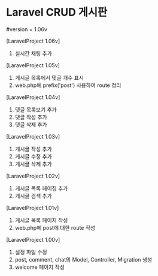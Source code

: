 Laravel CRUD 게시판
==============================

#version = 1.06v

[LaravelProject 1.06v]
1. 실시간 채팅 추가

[LaravelProject 1.05v]
1. 게시글 목록에서 댓글 개수 표시
2. web.php에 prefix('post') 사용하여 route 정리

[LaravelProject 1.04v]
1. 댓글 목록보기 추가
2. 댓글 작성 추가
3. 댓글 삭제 추가

[LaravelProject 1.03v]
1. 게시글 작성 추가
2. 게시글 수정 추가
3. 게시글 삭제 추가

[LaravelProject 1.02v]
1. 게시글 목록 페이징 추가
2. 게시글 검색 추가

[LaravelProject 1.01v]
1. 게시글 목록 페이지 작성
2. web.php에 post에 대한 route 작성

[LaravelProject 1.00v]
1. 설정 파일 수정
1. post, comment, chat의 Model, Controller, Migration 생성
2. welcome 페이지 작성
